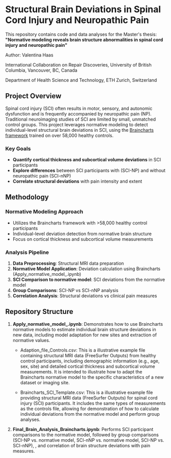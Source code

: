 # Structural Brain Deviations in Spinal Cord Injury and Neuropathic Pain

This repository contains code and data analyses for the Master's thesis: **"Normative modeling reveals brain structure abnormalities in spinal cord injury and neuropathic pain"**

Author: Valentina Haas
 
International Collaboration on Repair Discoveries, University of British Columbia, Vancouver, BC, Canada


Department of Health Science and Technology, ETH Zurich, Switzerland

##  Project Overview

Spinal cord injury (SCI) often results in motor, sensory, and autonomic dysfunction and is frequently accompanied by neuropathic pain (NP). Traditional neuroimaging studies of SCI are limited by small, unmatched control groups. This project leverages normative modeling to detect individual-level structural brain deviations in SCI, using the [Braincharts framework](https://github.com/predictive-clinical-neuroscience/braincharts/tree/master) trained on over 58,000 healthy controls. 

### Key Goals

- **Quantify cortical thickness and subcortical volume deviations** in SCI participants
- **Explore differences** between SCI participants with (SCI-NP) and without neuropathic pain (SCI-nNP)
- **Correlate structural deviations** with pain intensity and extent

## Methodology

### Normative Modeling Approach
- Utilizes the Braincharts framework with >58,000 healthy control participants
- Individual-level deviation detection from normative brain structure
- Focus on cortical thickness and subcortical volume measurements

### Analysis Pipeline
1. **Data Preprocessing**: Structural MRI data preparation
2. **Normative Model Application**: Deviation calculation using Braincharts (Apply_normative_model_.ipynb)
3. **SCI Comparison to normative model**: SCI deviations from the normative model
4. **Group Comparisons**: SCI-NP vs SCI-nNP analysis
5. **Correlation Analysis**: Structural deviations vs clinical pain measures 


## Repository Structure
1. **Apply_normative_model_.ipynb**: Demonstrates how to use Braincharts normative models to estimate individual brain structure deviations in new data, including model adaptation for new sites and extraction of normative values.
    - Adaption_file_Controls.csv: This is a illustrative example file containing structural MRI data (FreeSurfer Outputs) from healthy control participants, including demographic information (e.g., age, sex, site) and detailed cortical thickness and subcortical volume measurements. It is intended to illustrate how to adapt the Braincharts normative model to the specific characteristics of a new dataset or imaging site.

    - Braincharts_SCI_Template.csv: This is a illustrative example file providing structural MRI data (FreeSurfer Outputs) for spinal cord injury (SCI) participants. It includes the same types of measurements as the controls file, allowing for demonstration of how to calculate individual deviations from the normative model and perform group analyses.

2. **Final_Brain_Analysis_Braincharts.ipynb**: Performs SCI participant comparisons to the normative model, followed by group comparisons (SCI-NP vs. normative model, SCI-nNP vs. normative model, SCI-NP vs. SCI-nNP), , and correlation of brain structure deviations with pain measures.
